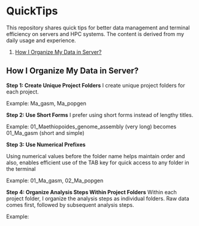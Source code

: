 # QuickTips
This repository shares quick tips for better data management and terminal efficiency on servers and HPC systems. The content is derived from my daily usage and experience.
1. [How I Organize My Data in Server?](#question1)

## How I Organize My Data in Server? <a name="question1"></a>
**Step 1: Create Unique Project Folders**
I create unique project folders for each project.  

Example: Ma_gasm, Ma_popgen

**Step 2: Use Short Forms**
I prefer using short forms instead of lengthy titles.  

Example: 01_Maethiopoides_genome_assembly (very long) becomes 01_Ma_gasm (short and simple)

**Step 3: Use Numerical Prefixes**

Using numerical values before the folder name helps maintain order and also, enables efficient use of the TAB key for quick access to any folder in the terminal

Example: 01_Ma_gasm, 02_Ma_popgen

**Step 4: Organize Analysis Steps Within Project Folders**
Within each project folder, I organize the analysis steps as individual folders. Raw data comes first, followed by subsequent analysis steps.  

Example: 
